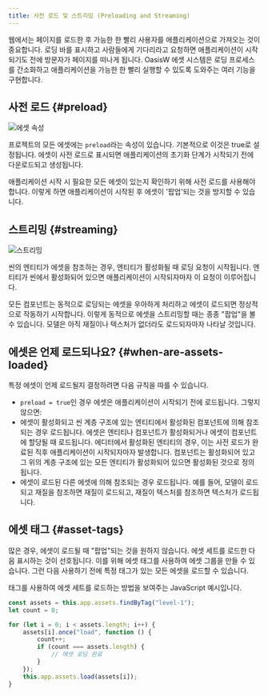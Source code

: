 ```yaml
---
title: 사전 로드 및 스트리밍 (Preloading and Streaming)
---
```


웹에서는 페이지를 로드한 후 가능한 한 빨리 사용자를 애플리케이션으로 가져오는 것이 중요합니다. 로딩 바를 표시하고 사람들에게 기다리라고 요청하면 애플리케이션이 시작되기도 전에 방문자가 페이지를 떠나게 됩니다. OasisW 에셋 시스템은 로딩 프로세스를 간소화하고 애플리케이션을 가능한 한 빨리 실행할 수 있도록 도와주는 여러 기능을 구현합니다.

## 사전 로드 {#preload}

![에셋 속성](/img/user-manual/assets/preloading-and-streaming/asset-properties.jpg)

프로젝트의 모든 에셋에는 `preload`라는 속성이 있습니다. 기본적으로 이것은 true로 설정됩니다. 에셋이 사전 로드로 표시되면 애플리케이션의 초기화 단계가 시작되기 전에 다운로드되고 생성됩니다.

애플리케이션 시작 시 필요한 모든 에셋이 있는지 확인하기 위해 사전 로드를 사용해야 합니다. 이렇게 하면 애플리케이션이 시작된 후 에셋이 '팝업'되는 것을 방지할 수 있습니다.

## 스트리밍 {#streaming}

![스트리밍](/img/user-manual/assets/preloading-and-streaming/streaming.gif)

씬의 엔티티가 에셋을 참조하는 경우, 엔티티가 활성화될 때 로딩 요청이 시작됩니다. 엔티티가 씬에서 활성화되어 있으면 애플리케이션이 시작되자마자 이 요청이 이루어집니다.

모든 컴포넌트는 동적으로 로딩되는 에셋을 우아하게 처리하고 에셋이 로드되면 정상적으로 작동하기 시작합니다. 이렇게 동적으로 에셋을 스트리밍할 때는 종종 "팝업"을 볼 수 있습니다. 모델은 아직 재질이나 텍스처가 없더라도 로드되자마자 나타날 것입니다.

## 에셋은 언제 로드되나요? {#when-are-assets-loaded}

특정 에셋이 언제 로드될지 결정하려면 다음 규칙을 따를 수 있습니다.

* `preload = true`인 경우 에셋은 애플리케이션이 시작되기 전에 로드됩니다. 그렇지 않으면:
* 에셋이 활성화되고 씬 계층 구조에 있는 엔티티에서 활성화된 컴포넌트에 의해 참조되는 경우 로드됩니다. 에셋은 엔티티나 컴포넌트가 활성화되거나 에셋이 컴포넌트에 할당될 때 로드됩니다. 에디터에서 활성화된 엔티티의 경우, 이는 사전 로드가 완료된 직후 애플리케이션이 시작되자마자 발생합니다. 컴포넌트는 활성화되어 있고 그 위의 계층 구조에 있는 모든 엔티티가 활성화되어 있으면 활성화된 것으로 정의됩니다.
* 에셋이 로드된 다른 에셋에 의해 참조되는 경우 로드됩니다. 예를 들어, 모델이 로드되고 재질을 참조하면 재질이 로드되고, 재질이 텍스처를 참조하면 텍스처가 로드됩니다.

## 에셋 태그 {#asset-tags}

많은 경우, 에셋이 로드될 때 "팝업"되는 것을 원하지 않습니다. 에셋 세트를 로드한 다음 표시하는 것이 선호됩니다. 이를 위해 에셋 태그를 사용하여 에셋 그룹을 만들 수 있습니다. 그런 다음 사용하기 전에 특정 태그가 있는 모든 에셋을 로드할 수 있습니다.

태그를 사용하여 에셋 세트를 로드하는 방법을 보여주는 JavaScript 예시입니다.

```javascript
const assets = this.app.assets.findByTag("level-1");
let count = 0;

for (let i = 0; i < assets.length; i++) {
    assets[i].once("load", function () {
        count++;
        if (count === assets.length) {
            // 에셋 로딩 완료
        }
    });
    this.app.assets.load(assets[i]);
}
```
